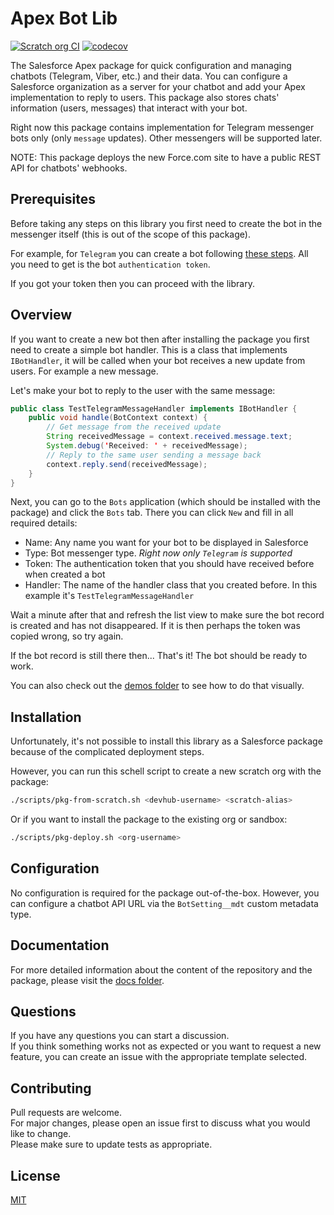 # Apex Bot Lib

[![Scratch org CI](https://github.com/IlyaMatsuev/Apex-Bot-Lib/actions/workflows/scratch-org-ci.yml/badge.svg)](https://github.com/IlyaMatsuev/Apex-Bot-Lib/actions/workflows/scratch-org-ci.yml)
[![codecov](https://codecov.io/gh/IlyaMatsuev/Apex-Bot-Lib/branch/main/graph/badge.svg?token=BFDV73QRJW)](https://codecov.io/gh/IlyaMatsuev/Apex-Bot-Lib)

The Salesforce Apex package for quick configuration and managing chatbots (Telegram, Viber, etc.) and their data. You can configure a Salesforce organization as a server for your chatbot and add your Apex implementation to reply to users. This package also stores chats' information (users, messages) that interact with your bot.

Right now this package contains implementation for Telegram messenger bots only (only `message` updates). Other messengers will be supported later.

NOTE: This package deploys the new Force.com site to have a public REST API for chatbots' webhooks.

## Prerequisites

Before taking any steps on this library you first need to create the bot in the messenger itself (this is out of the scope of this package).

For example, for `Telegram` you can create a bot following [these steps](https://core.telegram.org/bots#3-how-do-i-create-a-bot). All you need to get is the bot `authentication token`.

If you got your token then you can proceed with the library.

## Overview

If you want to create a new bot then after installing the package you first need to create a simple bot handler. This is a class that implements `IBotHandler`, it will be called when your bot receives a new update from users. For example a new message.

Let's make your bot to reply to the user with the same message:

```java
public class TestTelegramMessageHandler implements IBotHandler {
    public void handle(BotContext context) {
        // Get message from the received update
        String receivedMessage = context.received.message.text;
        System.debug('Received: ' + receivedMessage);
        // Reply to the same user sending a message back
        context.reply.send(receivedMessage);
    }
}
```

Next, you can go to the `Bots` application (which should be installed with the package) and click the `Bots` tab. There you can click `New` and fill in all required details:

-   Name: Any name you want for your bot to be displayed in Salesforce
-   Type: Bot messenger type. _Right now only `Telegram` is supported_
-   Token: The authentication token that you should have received before when created a bot
-   Handler: The name of the handler class that you created before. In this example it's `TestTelegramMessageHandler`

Wait a minute after that and refresh the list view to make sure the bot record is created and has not disappeared. If it is then perhaps the token was copied wrong, so try again.

If the bot record is still there then... That's it! The bot should be ready to work.

You can also check out the [demos folder](docs/demos/) to see how to do that visually.

## Installation

Unfortunately, it's not possible to install this library as a Salesforce package because of the complicated deployment steps.

However, you can run this schell script to create a new scratch org with the package:

```sh
./scripts/pkg-from-scratch.sh <devhub-username> <scratch-alias>
```

Or if you want to install the package to the existing org or sandbox:

```sh
./scripts/pkg-deploy.sh <org-username>
```

## Configuration

No configuration is required for the package out-of-the-box. However, you can configure a chatbot API URL via the `BotSetting__mdt` custom metadata type.

## Documentation

For more detailed information about the content of the repository and the package, please visit the [docs folder](docs).

## Questions

If you have any questions you can start a discussion.  
If you think something works not as expected or you want to request a new feature, you can create an issue with the appropriate template selected.

## Contributing

Pull requests are welcome.  
For major changes, please open an issue first to discuss what you would like to change.  
Please make sure to update tests as appropriate.

## License

[MIT](LICENSE)
